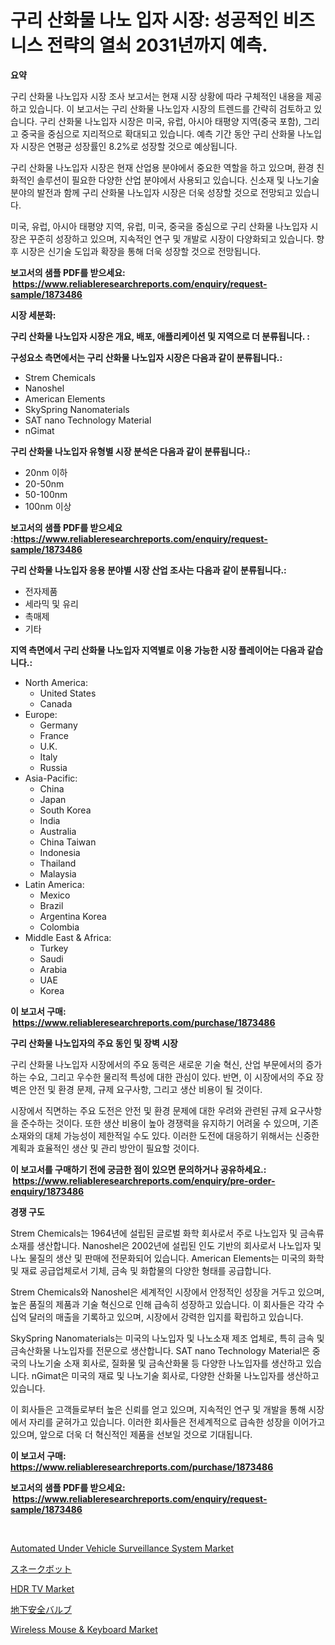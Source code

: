 <p><h1>구리 산화물 나노 입자 시장: 성공적인 비즈니스 전략의 열쇠 2031년까지 예측.</h1></p><p><strong>요약</strong></p>
<p><p>구리 산화물 나노입자 시장 조사 보고서는 현재 시장 상황에 따라 구체적인 내용을 제공하고 있습니다. 이 보고서는 구리 산화물 나노입자 시장의 트렌드를 간략히 검토하고 있습니다. 구리 산화물 나노입자 시장은 미국, 유럽, 아시아 태평양 지역(중국 포함), 그리고 중국을 중심으로 지리적으로 확대되고 있습니다. 예측 기간 동안 구리 산화물 나노입자 시장은 연평균 성장률인 8.2%로 성장할 것으로 예상됩니다. </p><p>구리 산화물 나노입자 시장은 현재 산업용 분야에서 중요한 역할을 하고 있으며, 환경 친화적인 솔루션이 필요한 다양한 산업 분야에서 사용되고 있습니다. 신소재 및 나노기술 분야의 발전과 함께 구리 산화물 나노입자 시장은 더욱 성장할 것으로 전망되고 있습니다.</p><p>미국, 유럽, 아시아 태평양 지역, 유럽, 미국, 중국을 중심으로 구리 산화물 나노입자 시장은 꾸준히 성장하고 있으며, 지속적인 연구 및 개발로 시장이 다양화되고 있습니다. 향후 시장은 신기술 도입과 확장을 통해 더욱 성장할 것으로 전망됩니다.</p></p>
<p><strong>보고서의 샘플 PDF를 받으세요: &nbsp;<a href="https://www.reliableresearchreports.com/enquiry/request-sample/1873486">https://www.reliableresearchreports.com/enquiry/request-sample/1873486</a></strong></p>
<p><strong>시장 세분화:</strong></p>
<p><strong> 구리 산화물 나노입자 시장은 개요, 배포, 애플리케이션 및 지역으로 더 분류됩니다. :</strong></p>
<p><strong>구성요소 측면에서는 구리 산화물 나노입자 시장은 다음과 같이 분류됩니다.:</strong></p>
<p><ul><li>Strem Chemicals</li><li>Nanoshel</li><li>American Elements</li><li>SkySpring Nanomaterials</li><li>SAT nano Technology Material</li><li>nGimat</li></ul></p>
<p><strong> 구리 산화물 나노입자 유형별 시장 분석은 다음과 같이 분류됩니다.:</strong></p>
<p><ul><li>20nm 이하</li><li>20-50nm</li><li>50-100nm</li><li>100nm 이상</li></ul></p>
<p><strong>보고서의 샘플 PDF를 받으세요 :<a href="https://www.reliableresearchreports.com/enquiry/request-sample/1873486">https://www.reliableresearchreports.com/enquiry/request-sample/1873486</a></strong></p>
<p><strong> 구리 산화물 나노입자 응용 분야별 시장 산업 조사는 다음과 같이 분류됩니다.:</strong></p>
<p><ul><li>전자제품</li><li>세라믹 및 유리</li><li>촉매제</li><li>기타</li></ul></p>
<p><strong>지역 측면에서 구리 산화물 나노입자 지역별로 이용 가능한 시장 플레이어는 다음과 같습니다.:</strong></p>
<p><ul>
    <li>
        North America:
        <ul>
            <li>United States</li>
            <li>Canada</li>
        </ul>
    </li>
    <li>
        Europe:
        <ul>
            <li>Germany</li>
            <li>France</li>
            <li>U.K.</li>
            <li>Italy</li>
            <li>Russia</li>
        </ul>
    </li>
    <li>
        Asia-Pacific:
        <ul>
            <li>China</li>
            <li>Japan</li>
            <li>South Korea</li>
            <li>India</li>
            <li>Australia</li>
            <li>China Taiwan</li>
            <li>Indonesia</li>
            <li>Thailand</li>
            <li>Malaysia</li>
        </ul>
    </li>
    <li>
        Latin America:
        <ul>
            <li>Mexico</li>
            <li>Brazil</li>
            <li>Argentina Korea</li>
            <li>Colombia</li>
        </ul>
    </li>
    <li>
        Middle East & Africa:
        <ul>
            <li>Turkey</li>
            <li>Saudi</li>
            <li>Arabia</li>
            <li>UAE</li>
            <li>Korea</li>
        </ul>
    </li>
    </ul></p>
<p><strong>이 보고서 구매: &nbsp;<a href="https://www.reliableresearchreports.com/purchase/1873486">https://www.reliableresearchreports.com/purchase/1873486</a></strong></p>
<p><strong>구리 산화물 나노입자의 주요 동인 및 장벽 시장</strong></p>
<p><p>구리 산화물 나노입자 시장에서의 주요 동력은 새로운 기술 혁신, 산업 부문에서의 증가하는 수요, 그리고 우수한 물리적 특성에 대한 관심이 있다. 반면, 이 시장에서의 주요 장벽은 안전 및 환경 문제, 규제 요구사항, 그리고 생산 비용이 될 것이다.</p><p>시장에서 직면하는 주요 도전은 안전 및 환경 문제에 대한 우려와 관련된 규제 요구사항을 준수하는 것이다. 또한 생산 비용이 높아 경쟁력을 유지하기 어려울 수 있으며, 기존 소재와의 대체 가능성이 제한적일 수도 있다. 이러한 도전에 대응하기 위해서는 신중한 계획과 효율적인 생산 및 관리 방안이 필요할 것이다.</p></p>
<p><strong>이 보고서를 구매하기 전에 궁금한 점이 있으면 문의하거나 공유하세요.: &nbsp;<a href="https://www.reliableresearchreports.com/enquiry/pre-order-enquiry/1873486">https://www.reliableresearchreports.com/enquiry/pre-order-enquiry/1873486</a></strong></p>
<p><strong>경쟁 구도</strong></p>
<p><p>Strem Chemicals는 1964년에 설립된 글로벌 화학 회사로서 주로 나노입자 및 금속류 소재를 생산합니다. Nanoshel은 2002년에 설립된 인도 기반의 회사로서 나노입자 및 나노 물질의 생산 및 판매에 전문화되어 있습니다. American Elements는 미국의 화학 및 재료 공급업체로서 기체, 금속 및 화합물의 다양한 형태를 공급합니다.</p><p>Strem Chemicals와 Nanoshel은 세계적인 시장에서 안정적인 성장을 거두고 있으며, 높은 품질의 제품과 기술 혁신으로 인해 급속히 성장하고 있습니다. 이 회사들은 각각 수십억 달러의 매출을 기록하고 있으며, 시장에서 강력한 입지를 확립하고 있습니다.</p><p>SkySpring Nanomaterials는 미국의 나노입자 및 나노소재 제조 업체로, 특히 금속 및 금속산화물 나노입자를 전문으로 생산합니다. SAT nano Technology Material은 중국의 나노기술 소재 회사로, 질화물 및 금속산화물 등 다양한 나노입자를 생산하고 있습니다. nGimat은 미국의 재료 및 나노기술 회사로, 다양한 산화물 나노입자를 생산하고 있습니다.</p><p>이 회사들은 고객들로부터 높은 신뢰를 얻고 있으며, 지속적인 연구 및 개발을 통해 시장에서 자리를 굳혀가고 있습니다. 이러한 회사들은 전세계적으로 급속한 성장을 이어가고 있으며, 앞으로 더욱 더 혁신적인 제품을 선보일 것으로 기대됩니다.</p></p>
<p><strong>이 보고서 구매: &nbsp; <a href="https://www.reliableresearchreports.com/purchase/1873486">https://www.reliableresearchreports.com/purchase/1873486</a></strong></p>
<p><strong>보고서의 샘플 PDF를 받으세요: &nbsp;<a href="https://www.reliableresearchreports.com/enquiry/request-sample/1873486">https://www.reliableresearchreports.com/enquiry/request-sample/1873486</a></strong><strong></strong></p>
<p>&nbsp;</p>
<p><p><a href="https://issuu.com/reportprime-2/docs/automated-under-vehicle-surveillance-system-market">Automated Under Vehicle Surveillance System Market</a></p><p><a href="https://medium.com/@maudward1907/%E3%82%B9%E3%83%8D%E3%83%BC%E3%82%AF%E3%83%9C%E3%83%83%E3%83%88%E5%B8%82%E5%A0%B4%E3%82%B7%E3%82%A7%E3%82%A2%E9%80%B2%E5%8C%96%E3%81%A8%E5%B8%82%E5%A0%B4%E6%88%90%E9%95%B7%E3%83%88%E3%83%AC%E3%83%B3%E3%83%892024%E5%B9%B4-2031%E5%B9%B4-4ac8db21ad0c">スネークボット</a></p><p><a href="https://github.com/jodemen/Market-Research-Report-List-1/blob/main/hdr-tv-market.md">HDR TV Market</a></p><p><a href="https://github.com/oafhukehf4709715/Market-Research-Report-List-1/blob/main/42276143048.md">地下安全バルブ</a></p><p><a href="https://github.com/WillieWoodard/Market-Research-Report-List-4/blob/main/wireless-mouse-keyboard-market.md">Wireless Mouse & Keyboard Market</a></p></p>